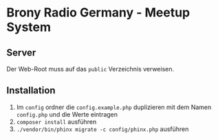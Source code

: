 # Brony Radio Germany - Meetup System

## Server

Der Web-Root muss auf das `public` Verzeichnis verweisen.

## Installation

1. Im `config` ordner die `config.example.php` duplizieren mit dem Namen `config.php` und die Werte eintragen
2. `composer install` ausführen
3. `./vendor/bin/phinx migrate -c config/phinx.php` ausführen
